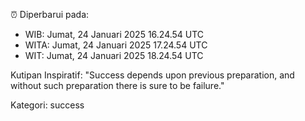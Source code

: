 ⏰ Diperbarui pada:
- WIB: Jumat, 24 Januari 2025 16.24.54 UTC
- WITA: Jumat, 24 Januari 2025 17.24.54 UTC
- WIT: Jumat, 24 Januari 2025 18.24.54 UTC

Kutipan Inspiratif:
"Success depends upon previous preparation, and without such preparation there is sure to be failure."


Kategori: success

